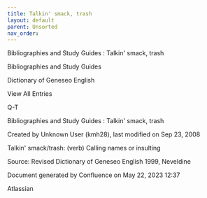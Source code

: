 ```yaml
---
title: Talkin' smack, trash
layout: default
parent: Unsorted
nav_order:
---
```


Bibliographies and Study Guides : Talkin' smack, trash

Bibliographies and Study Guides

Dictionary of Geneseo English

View All Entries

Q-T

Bibliographies and Study Guides : Talkin' smack, trash

Created by  Unknown User (kmh28), last modified on Sep 23, 2008

Talkin' smack/trash: (verb) Calling names or insulting

Source: Revised Dictionary of Geneseo English 1999, Neveldine

Document generated by Confluence on May 22, 2023 12:37

Atlassian

